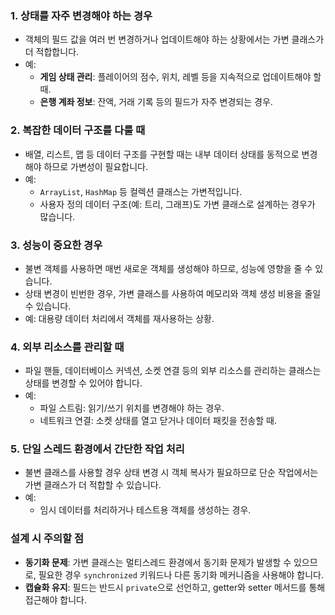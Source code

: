 ### 1. **상태를 자주 변경해야 하는 경우**

- 객체의 필드 값을 여러 번 변경하거나 업데이트해야 하는 상황에서는 가변 클래스가 더 적합합니다.
- 예:
    - **게임 상태 관리**: 플레이어의 점수, 위치, 레벨 등을 지속적으로 업데이트해야 할 때.
    - **은행 계좌 정보**: 잔액, 거래 기록 등의 필드가 자주 변경되는 경우.

### 2. **복잡한 데이터 구조를 다룰 때**

- 배열, 리스트, 맵 등 데이터 구조를 구현할 때는 내부 데이터 상태를 동적으로 변경해야 하므로 가변성이 필요합니다.
- 예:
    - `ArrayList`, `HashMap` 등 컬렉션 클래스는 가변적입니다.
    - 사용자 정의 데이터 구조(예: 트리, 그래프)도 가변 클래스로 설계하는 경우가 많습니다.

### 3. **성능이 중요한 경우**

- 불변 객체를 사용하면 매번 새로운 객체를 생성해야 하므로, 성능에 영향을 줄 수 있습니다.
- 상태 변경이 빈번한 경우, 가변 클래스를 사용하여 메모리와 객체 생성 비용을 줄일 수 있습니다.
- 예: 대용량 데이터 처리에서 객체를 재사용하는 상황.

### 4. **외부 리소스를 관리할 때**

- 파일 핸들, 데이터베이스 커넥션, 소켓 연결 등의 외부 리소스를 관리하는 클래스는 상태를 변경할 수 있어야 합니다.
- 예:
    - 파일 스트림: 읽기/쓰기 위치를 변경해야 하는 경우.
    - 네트워크 연결: 소켓 상태를 열고 닫거나 데이터 패킷을 전송할 때.

### 5. **단일 스레드 환경에서 간단한 작업 처리**

- 불변 클래스를 사용할 경우 상태 변경 시 객체 복사가 필요하므로 단순 작업에서는 가변 클래스가 더 적합할 수 있습니다.
- 예:
    - 임시 데이터를 처리하거나 테스트용 객체를 생성하는 경우.


### 설계 시 주의할 점

- **동기화 문제**: 가변 클래스는 멀티스레드 환경에서 동기화 문제가 발생할 수 있으므로, 필요한 경우 `synchronized` 키워드나 다른 동기화 메커니즘을 사용해야 합니다.
- **캡슐화 유지**: 필드는 반드시 `private`으로 선언하고, getter와 setter 메서드를 통해 접근해야 합니다.

